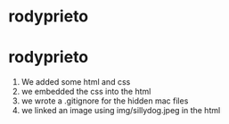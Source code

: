 # rodyprieto
# rodyprieto
1. We added some html and css 
2. we embedded the css into the html
3. we wrote a .gitignore for the hidden mac files 
4. we linked an image using img/sillydog.jpeg in the html